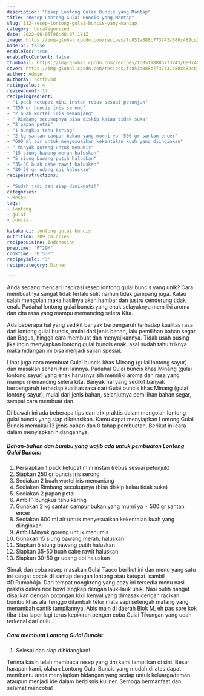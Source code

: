 ```yaml
---
description: "Resep Lontong Gulai Buncis yang Mantap"
title: "Resep Lontong Gulai Buncis yang Mantap"
slug: 112-resep-lontong-gulai-buncis-yang-mantap
category: Uncategorized
date: 2022-06-05T06:48:07.181Z
image: https://img-global.cpcdn.com/recipes/fc851a888b773743/680x482cq70/lontong-gulai-buncis-foto-resep-utama.jpg
hideToc: false
enableToc: true
enableTocContent: false
thumbnail: https://img-global.cpcdn.com/recipes/fc851a888b773743/680x482cq70/lontong-gulai-buncis-foto-resep-utama.jpg
cover: https://img-global.cpcdn.com/recipes/fc851a888b773743/680x482cq70/lontong-gulai-buncis-foto-resep-utama.jpg
author: Admin
authorAv: notfound
ratingvalue: 4
reviewcount: 17
recipeingredient:
- "1 pack ketupat mini instan rebus sesuai petunjuk"
- "250 gr buncis iris serong"
- "2 buah wortel iris memanjang"
- " Rimbang secukupnya bisa diskip kalau tidak suka"
- "2 papan petai"
- "1 bungkus tahu kering"
- "2 kg santan campur bukan yang murni ya  500 gr santan encer"
- "600 ml air untuk menyesuaikan kekentalan kuah yang diinginkan"
- " Minyak goreng untuk menumis"
- "15 siung bawang merah haluskan"
- "5 siung bawang putih haluskan"
- "35-50 buah cabe rawit haluskan"
- "30-50 gr udang ebi haluskan"
recipeinstructions:

- "Sudah jadi dan siap dinikmati!"
categories:
- Resep
tags:
- lontong
- gulai
- buncis

katakunci: lontong gulai buncis 
nutrition: 209 calories
recipecuisine: Indonesian
preptime: "PT29M"
cooktime: "PT53M"
recipeyield: "3"
recipecategory: Dinner

---
```





Anda sedang mencari inspirasi resep lontong gulai buncis yang unik? Cara membuatnya sangat tidak terlalu sulit namun tidak gampang juga. Kalau salah mengolah maka hasilnya akan hambar dan justru cenderung tidak enak. Padahal lontong gulai buncis yang enak selayaknya memiliki aroma dan cita rasa yang mampu memancing selera Kita.





Ada beberapa hal yang sedikit banyak berpengaruh terhadap kualitas rasa dari lontong gulai buncis, mulai dari jenis bahan, lalu pemilihan bahan segar dan Bagus, hingga cara membuat dan menyajikannya. Tidak usah pusing jika ingin menyiapkan lontong gulai buncis enak,      asal sudah tahu triknya maka hidangan ini bisa menjadi sajian spesial.














Lihat juga cara membuat Gulai buncis khas Minang (gulai lontong sayur) dan masakan sehari-hari lainnya. Padahal Gulai buncis khas Minang (gulai lontong sayur) yang enak harusnya sih memiliki aroma dan rasa yang mampu memancing selera kita. Banyak hal yang sedikit banyak berpengaruh terhadap kualitas rasa dari Gulai buncis khas Minang (gulai lontong sayur), mulai dari jenis bahan, selanjutnya pemilihan bahan segar, sampai cara membuat dan.






Di bawah ini ada beberapa tips dan trik praktis dalam mengolah lontong gulai buncis yang siap dikreasikan. Kamu dapat menyiapkan Lontong Gulai Buncis memakai 13 jenis bahan dan 0 tahap pembuatan. Berikut ini cara dalam menyiapkan hidangannya.

<!--inarticleads1-->

##### Bahan-bahan dan bumbu yang wajib ada untuk pembuatan Lontong Gulai Buncis:

1. Persiapkan 1 pack ketupat mini instan (rebus sesuai petunjuk)
1. Siapkan 250 gr buncis iris serong
1. Sediakan 2 buah wortel iris memanjang
1. Sediakan  Rimbang secukupnya (bisa diskip kalau tidak suka)
1. Sediakan 2 papan petai
1. Ambil 1 bungkus tahu kering
1. Gunakan 2 kg santan campur bukan yang murni ya + 500 gr santan encer
1. Sediakan 600 ml air untuk menyesuaikan kekentalan kuah yang diinginkan
1. Ambil  Minyak goreng untuk menumis
1. Gunakan 15 siung bawang merah, haluskan
1. Siapkan 5 siung bawang putih haluskan
1. Siapkan 35-50 buah cabe rawit haluskan
1. Siapkan 30-50 gr udang ebi haluskan


Simak dan coba resep masakan Gulai Tauco berikut ini dan menu yang satu ini sangat cocok di santap dengan lontong atau ketupat. sambil #DiRumahAja. Dari tempat nongkrong yang cozy ini tersedia menu nasi praktis dalam rice bowl lengkap dengan lauk-lauk unik. Nasi putih hangat disajikan dengan potongan kikil kenyal yang dimasak dengan racikan bumbu khas ala Tenggo ditambah telur mata sapi setengah matang yang menambah cantik tampilannya. Abis main di daerah Blok M, eh pas sore kok tiba-tiba laper lagi terus kepikiran pengen coba Gulai Tikungan yang udah terkenal dari dulu. 

<!--inarticleads2-->

##### Cara membuat Lontong Gulai Buncis:


1. Selesai dan siap dihidangkan!



Terima kasih telah membaca resep yang tim kami tampilkan di sini. Besar harapan kami, olahan Lontong Gulai Buncis yang mudah di atas dapat membantu anda menyiapkan hidangan yang sedap untuk keluarga/teman ataupun menjadi ide dalam berbisnis kuliner. Semoga bermanfaat dan selamat mencoba!
